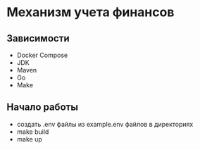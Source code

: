# Механизм учета финансов

## Зависимости 
- Docker Compose
- JDK
- Maven
- Go
- Make

## Начало работы
- создать .env файлы из example.env файлов в директориях
- make build
- make up
